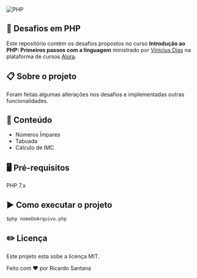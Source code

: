 ![PHP](https://i.imgur.com/ix9TBQ1.png)

## :superhero: Desafios em PHP
Este repositório contém os desafios propostos no curso **Introdução ao PHP: Primeiros passos com a linguagem** ministrado por [Vinicius Dias](https://github.com/cviniciussdias) na plataforma de cursos [Alura](https://www.alura.com.br/).

##  :clipboard: Sobre o projeto
Foram feitas algumas alterações nos desafios e implementadas outras funcionalidades.

## :file_folder: Conteúdo
* Números Ímpares
* Tabuada
* Cálculo de IMC

## :desktop_computer: Pré-requisitos
PHP 7.x

##  :arrow_forward: Como executar o projeto
`$php nomeDoArquivo.php `

## :pencil2: Licença
Este projeto esta sobe a licença MIT.

Feito com ❤️ por Ricardo Santana




